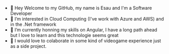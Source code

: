 - 👋 Hey Welcome to my GitHub, my name is Esau and I'm a Software Developer
- 👀 I’m interested in Cloud Computing (I've work with Azure and AWS) and in the .Net framework
- 🌱 I’m currently honning my skills on Angular, I have a long path ahead but I love to learn and this technologie seems great
- 💞️ I would love to colaborate in some kind of videogame experience just as a side project.
<!---
EsauBz/EsauBz is a ✨ special ✨ repository because its `README.md` (this file) appears on your GitHub profile.
You can click the Preview link to take a look at your changes.
--->
